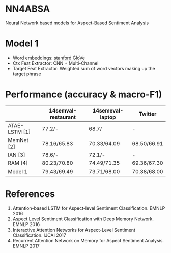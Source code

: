 # NN4ABSA
Neural Network based models for Aspect-Based Sentiment Analysis

# Model 1
* Word embeddings: [stanford GloVe](https://nlp.stanford.edu/projects/glove/)
* Ctx Feat Extractor: CNN + Multi-Channel
* Target Feat Extractor: Weighted sum of word vectors making up the target phrase

# Performance (accuracy & macro-F1)
| | 14semval-restaurant | 14semeval-laptop | Twitter |
|---|---|---|---|
|ATAE-LSTM [1] | 77.2/- | 68.7/ | - |
|MemNet [2] | 78.16/65.83 | 70.33/64.09 | 68.50/66.91 |
|IAN [3] | 78.6/- | 72.1/- | - |
|RAM [4] | 80.23/70.80 | 74.49/71.35 | 69.36/67.30 |
|Model 1 | 79.43/69.49 | 73.71/68.00 | 70.38/68.00 |

# References
1. Attention-based LSTM for Aspect-level Sentiment Classification. EMNLP 2016
2. Aspect Level Sentiment Classification with Deep Memory Network. EMNLP 2016
3. Interactive Attention Networks for Aspect-Level Sentiment Classification. IJCAI 2017
4. Recurrent Attention Network on Memory for Aspect Sentiment Analysis. EMNLP 2017


